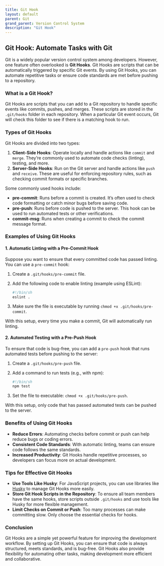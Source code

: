 ```yaml
---
title: Git Hook
layout: default
parent: Git
grand_parent: Version Control System
description: "Git Hook"
---
```


## Git Hook: Automate Tasks with Git

Git is a widely popular version control system among developers. However, one feature often overlooked is **Git Hooks**. Git Hooks are scripts that can be automatically triggered by specific Git events. By using Git Hooks, you can automate repetitive tasks or ensure code standards are met before pushing to a repository.

### What is a Git Hook?

Git Hooks are scripts that you can add to a Git repository to handle specific events like commits, pushes, and merges. These scripts are stored in the `.git/hooks` folder in each repository. When a particular Git event occurs, Git will check this folder to see if there is a matching hook to run.

### Types of Git Hooks

Git Hooks are divided into two types:
1. **Client-Side Hooks**: Operate locally and handle actions like `commit` and `merge`. They’re commonly used to automate code checks (linting), testing, and more.
2. **Server-Side Hooks**: Run on the Git server and handle actions like `push` and `receive`. These are useful for enforcing repository rules, such as checking commit formats or specific branches.

Some commonly used hooks include:
- **pre-commit**: Runs before a commit is created. It’s often used to check code formatting or catch minor bugs before saving code.
- **pre-push**: Runs before code is pushed to the server. This hook can be used to run automated tests or other verifications.
- **commit-msg**: Runs when creating a commit to check the commit message format.

### Examples of Using Git Hooks

#### 1. Automatic Linting with a Pre-Commit Hook

Suppose you want to ensure that every committed code has passed linting. You can use a `pre-commit` hook:

1. Create a `.git/hooks/pre-commit` file.
2. Add the following code to enable linting (example using ESLint):

    ```bash
    #!/bin/sh
    eslint .
    ```

3. Make sure the file is executable by running `chmod +x .git/hooks/pre-commit`.

With this setup, every time you make a commit, Git will automatically run linting.

#### 2. Automated Testing with a Pre-Push Hook

To ensure that code is bug-free, you can add a `pre-push` hook that runs automated tests before pushing to the server:

1. Create a `.git/hooks/pre-push` file.
2. Add a command to run tests (e.g., with npm):

    ```bash
    #!/bin/sh
    npm test
    ```

3. Set the file to executable: `chmod +x .git/hooks/pre-push`.

With this setup, only code that has passed automated tests can be pushed to the server.

### Benefits of Using Git Hooks

- **Reduce Errors**: Automating checks before commit or push can help reduce bugs or coding errors.
- **Consistent Code Standards**: With automatic linting, teams can ensure code follows the same standards.
- **Increased Productivity**: Git Hooks handle repetitive processes, so developers can focus more on actual development.

### Tips for Effective Git Hooks

- **Use Tools Like Husky**: For JavaScript projects, you can use libraries like [Husky](https://typicode.github.io/husky) to manage Git Hooks more easily.
- **Store Git Hook Scripts in the Repository**: To ensure all team members have the same hooks, store scripts outside `.git/hooks` and use tools like Husky for more flexible management.
- **Limit Checks on Commit or Push**: Too many processes can make committing slow. Only choose the essential checks for hooks.

### Conclusion

Git Hooks are a simple yet powerful feature for improving the development workflow. By setting up Git Hooks, you can ensure that code is always structured, meets standards, and is bug-free. Git Hooks also provide flexibility for automating other tasks, making development more efficient and collaborative.
